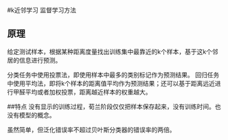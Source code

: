 #k近邻学习
监督学习方法
## 原理
给定测试样本，根据某种距离度量找出训练集中最靠近的k个样本，基于这k个邻居的信息进行预测。

分类任务中使用投票法，即使用样本中最多的类别标记作为预测结果。
回归任务中使用平均法，即将k个样本的距离值平均作为预测结果；还可以基于距离远近进行甲醛平均或者加权投票，距离越近样本的权重越大。


##特点
没有显示的训练过程，荀兰阶段仅仅把样本保存起来，没有训练时间。也没有模型的概念。

虽然简单，但泛化错误率不超过贝叶斯分类器的错误率的两倍。
